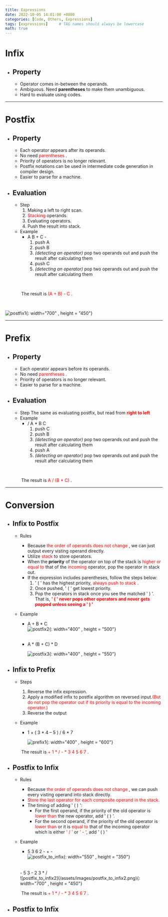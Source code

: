```yaml
---
title: Expressions
date: 2022-10-05 14:01:00 +0800
categories: [Code, Others, Expressions]
tags: [expressions]     # TAG names should always be lowercase
math: true
---
```

**Infix**
===

- ## Property
    - Operator comes in-between the operands.
    - Ambiguous. Need **parentheses** to make them unambiguous.
    - Hard to evaluate using codes.

---

**Postfix**
===

- ## Property
    - Each operator appears after its operands.
    - No need <span style="color:red"> parentheses </span>.
    - Priority of operators is no longer relevant.
    - Postfix notations can be used in intermediate code generation in compiler design.
    - Easier to parse for a machine.
- ## Evaluation
    - Step
        1. Making a left to right scan.
        2. <span style="color:red"> Stacking </span> operands.
        3. Evaluating operators.
        4. Push the result into stack.
    - Example
        - A B + C -
            1. push A
            2. push B
            3. *(detecting an operator)* pop two operands out and push the result after calculating them
            4. push C
            5. *(detecting an operator)* pop two operands out and push the result after calculating them
<br>

&nbsp;&nbsp;&nbsp;&nbsp;&nbsp;&nbsp;&nbsp;&nbsp;&nbsp;&nbsp;&nbsp;&nbsp;
The result is <span style="color:red"> (A + B) - C </span>.

<br>

![postfix1](/assets/images/postfix1.png){: width="700" , height = "450"}

---

**Prefix**
===
- ## Property
    - Each operator appears before its operands.
    - No need <span style="color:red"> parentheses </span>.
    - Priority of operators is no longer relevant.
    - Easier to parse for a machine.
- ## Evaluation
    - Step
        The same as evaluating postfix, but read from <span style="color:red"> **right to left** </span>
    - Example
        - / A * B C 
            1. push C
            2. push B
            3. *(detecting an operator)* pop two operands out and push the result after calculating them
            4. push A
            5. *(detecting an operator)* pop two operands out and push the result after calculating them
            
<br>

&nbsp;&nbsp;&nbsp;&nbsp;&nbsp;&nbsp;&nbsp;&nbsp;&nbsp;&nbsp;&nbsp;&nbsp;
The result is <span style="color:red"> A / (B * C) </span>.

---

**Conversion**
===

- ## Infix to Postfix
    - Rules
        - Because <span style="color:red"> the order of operands does not change </span>, we can just output every visting operand directly.
        - Utilize <span style="color:red"> stack </span> to store operators.
        - When the **priority** of the operator on top of the stack is <span style="color:red"> higher or equal to </span> that of the <span style="color:red"> incoming </span> operator, pop the operator in stack out.
        - If the expression includes parentheses, follow the steps below:
            1. ' ( ' has the highest priority, <span style="color:red"> always push to stack </span>.
            2. Once pushed, ' ( ' get lowest priority.
            3. Pop the operators in stack once you see the matched ' ) '. <br>
    That is, <span style="color:red">**' ( ' never pops other operators and never gets popped unless seeing a ' ) '** </span>

    - Example
        - A + B * C
            <br>
            ![postfix2](/assets/images/postfix2.png){: width="400" , height = "500"}
        <br>

        - A * (B + C) * D

            ![postfix3](/assets/images/postfix3.png){: width="400" , height = "550"}
            
- ## Infix to Prefix
    - Steps
        1. Reverse the infix expression.
        2. Apply a modified infix to postfix algorithm on reversed input.<span style="color:red">(But do not pop the operator out if its priority is equal to the incoming operator.)<span>
        3. Reverse the output
    
    - Example
        - 1 + ( 3 * 4 – 5 ) / 6 * 7 
        
            ![prefix1](/assets/images/prefix1.png){: width="400" , height = "600"}

&nbsp;&nbsp;&nbsp;&nbsp;&nbsp;&nbsp;&nbsp;&nbsp;&nbsp;&nbsp;&nbsp;&nbsp;
The result is <span style="color:red"> + 1 * / - * 3 4 5 6 7 </span>.

- ## Postfix to Infix
    - Rules
        - Because <span style="color:red"> the order of operands does not change </span>, we can push every visting operand into stack directly.
        - <span style="color:red"> Store the last operator for each composite operand in the stack. </span>
        - The timing of adding ' ( ) ':
            - For the first operand, if the priority of the old operator is <span style="color:red">lower than</span> the new operator, add ' ( ) '.
            - For the second operand, if the priority of the old operator is <span style="color:red">lower than</span> or it is <span style="color:red">equal to</span> that of the incoming operator which is either <span style="color:red">' / '</span> or <span style="color:red">' - '</span>, add ' ( ) ' 

    - Example
        - 5 3 6 2 - + -
            <br>
            ![postfix_to_infix](/assets/images/postfix_to_infix.png){: width="550" , height = "350"}
        <br>
        <br>
        - 5 3 - 2 3 * /
            <br>
            ![postfix_to_infix2](/assets/images/postfix_to_infix2.png){: width="700" , height = "450"}

&nbsp;&nbsp;&nbsp;&nbsp;&nbsp;&nbsp;&nbsp;&nbsp;&nbsp;&nbsp;&nbsp;&nbsp;
The result is <span style="color:red"> + 1 * / - * 3 4 5 6 7 </span>.

- ## Postfix to Infix
